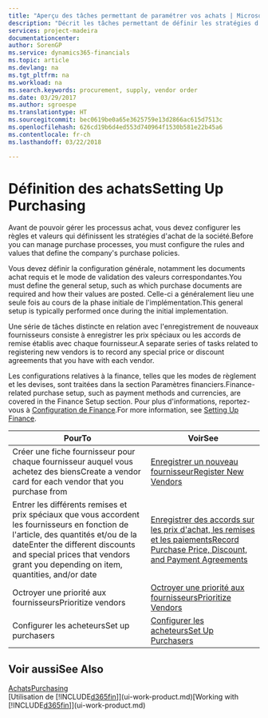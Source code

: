 ```yaml
---
title: "Aperçu des tâches permettant de paramétrer vos achats | Microsoft Docs"
description: "Décrit les tâches permettant de définir les stratégies d'approvisionnement de votre société et de déterminer vos processus d'achat."
services: project-madeira
documentationcenter: 
author: SorenGP
ms.service: dynamics365-financials
ms.topic: article
ms.devlang: na
ms.tgt_pltfrm: na
ms.workload: na
ms.search.keywords: procurement, supply, vendor order
ms.date: 03/29/2017
ms.author: sgroespe
ms.translationtype: HT
ms.sourcegitcommit: bec0619be0a65e3625759e13d2866ac615d7513c
ms.openlocfilehash: 626cd19b6d4ed553d740964f1530b581e22b45a6
ms.contentlocale: fr-ch
ms.lasthandoff: 03/22/2018

---
```

# <a name="setting-up-purchasing"></a><span data-ttu-id="2236c-103">Définition des achats</span><span class="sxs-lookup"><span data-stu-id="2236c-103">Setting Up Purchasing</span></span>
<span data-ttu-id="2236c-104">Avant de pouvoir gérer les processus achat, vous devez configurer les règles et valeurs qui définissent les stratégies d'achat de la société.</span><span class="sxs-lookup"><span data-stu-id="2236c-104">Before you can manage purchase processes, you must configure the rules and values that define the company's purchase policies.</span></span>

<span data-ttu-id="2236c-105">Vous devez définir la configuration générale, notamment les documents achat requis et le mode de validation des valeurs correspondantes.</span><span class="sxs-lookup"><span data-stu-id="2236c-105">You must define the general setup, such as which purchase documents are required and how their values are posted.</span></span> <span data-ttu-id="2236c-106">Celle-ci a généralement lieu une seule fois au cours de la phase initiale de l'implémentation.</span><span class="sxs-lookup"><span data-stu-id="2236c-106">This general setup is typically performed once during the initial implementation.</span></span>

<span data-ttu-id="2236c-107">Une série de tâches distincte en relation avec l'enregistrement de nouveaux fournisseurs consiste à enregistrer les prix spéciaux ou les accords de remise établis avec chaque fournisseur.</span><span class="sxs-lookup"><span data-stu-id="2236c-107">A separate series of tasks related to registering new vendors is to record any special price or discount agreements that you have with each vendor.</span></span>

<span data-ttu-id="2236c-108">Les configurations relatives à la finance, telles que les modes de règlement et les devises, sont traitées dans la section Paramètres financiers.</span><span class="sxs-lookup"><span data-stu-id="2236c-108">Finance-related purchase setup, such as payment methods and currencies, are covered in the Finance Setup section.</span></span> <span data-ttu-id="2236c-109">Pour plus d'informations, reportez-vous à [Configuration de Finance](finance-setup-finance.md).</span><span class="sxs-lookup"><span data-stu-id="2236c-109">For more information, see [Setting Up Finance](finance-setup-finance.md).</span></span>

| <span data-ttu-id="2236c-110">Pour</span><span class="sxs-lookup"><span data-stu-id="2236c-110">To</span></span> | <span data-ttu-id="2236c-111">Voir</span><span class="sxs-lookup"><span data-stu-id="2236c-111">See</span></span> |
| --- | --- |
| <span data-ttu-id="2236c-112">Créer une fiche fournisseur pour chaque fournisseur auquel vous achetez des biens</span><span class="sxs-lookup"><span data-stu-id="2236c-112">Create a vendor card for each vendor that you purchase from</span></span>|[<span data-ttu-id="2236c-113">Enregistrer un nouveau fournisseur</span><span class="sxs-lookup"><span data-stu-id="2236c-113">Register New Vendors</span></span>](purchasing-how-register-new-vendors.md) |
| <span data-ttu-id="2236c-114">Entrer les différents remises et prix spéciaux que vous accordent les fournisseurs en fonction de l'article, des quantités et/ou de la date</span><span class="sxs-lookup"><span data-stu-id="2236c-114">Enter the different discounts and special prices that vendors grant you depending on item, quantities, and/or date</span></span> |[<span data-ttu-id="2236c-115">Enregistrer des accords sur les prix d'achat, les remises et les paiements</span><span class="sxs-lookup"><span data-stu-id="2236c-115">Record Purchase Price, Discount, and Payment Agreements</span></span>](purchasing-how-record-purchase-price-discount-payment-agreements.md) |
| <span data-ttu-id="2236c-116">Octroyer une priorité aux fournisseurs</span><span class="sxs-lookup"><span data-stu-id="2236c-116">Prioritize vendors</span></span> |[<span data-ttu-id="2236c-117">Octroyer une priorité aux fournisseurs</span><span class="sxs-lookup"><span data-stu-id="2236c-117">Prioritize Vendors</span></span>](purchasing-how-prioritize-vendors.md) |
| <span data-ttu-id="2236c-118">Configurer les acheteurs</span><span class="sxs-lookup"><span data-stu-id="2236c-118">Set up purchasers</span></span> |[<span data-ttu-id="2236c-119">Configurer les acheteurs</span><span class="sxs-lookup"><span data-stu-id="2236c-119">Set Up Purchasers</span></span>](purchasing-how-setup-purchasers.md) |

## <a name="see-also"></a><span data-ttu-id="2236c-120">Voir aussi</span><span class="sxs-lookup"><span data-stu-id="2236c-120">See Also</span></span>
[<span data-ttu-id="2236c-121">Achats</span><span class="sxs-lookup"><span data-stu-id="2236c-121">Purchasing</span></span>](purchasing-manage-purchasing.md)  
<span data-ttu-id="2236c-122">[Utilisation de [!INCLUDE[d365fin](includes/d365fin_md.md)]](ui-work-product.md)</span><span class="sxs-lookup"><span data-stu-id="2236c-122">[Working with [!INCLUDE[d365fin](includes/d365fin_md.md)]](ui-work-product.md)</span></span>

